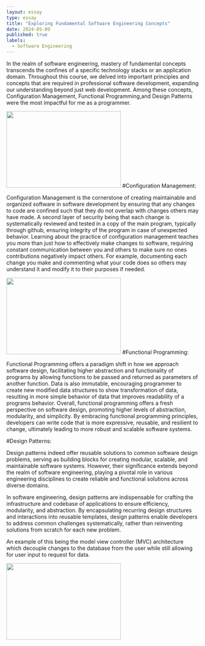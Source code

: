```yaml
---
layout: essay
type: essay
title: "Exploring Fundamental Software Engineering Concepts"
date: 2024-05-09
published: true
labels:
  - Software Engineering
---
```


In the realm of software engineering, mastery of fundamental concepts transcends the confines of a specific technology stacks or an application domain. Throughout this course, we delved into important principles and concepts that are required in professional software development, expanding our understanding beyond just web development. Among these concepts, Configuration Management, Functional Programming,and Design Patterns were the most impactful for me as a programmer.

<img src = "https://www.springboard.com/blog/wp-content/uploads/2022/09/software-engineers-role.jpg" width=300 height=200>
#Configuration Management:

Configuration Management is the cornerstone of creating maintainable and organized software in software development by ensuring that any changes to code are confined such that they do not overlap with changes others may have made. A second layer of security being that each change is systematically reviewed and tested in a copy of the main program, typically through github, ensuring integrity of the program in case of unexpected behavior. Learning about the practice of configuration management teaches you more than just how to effectively make changes to software, requiring constant communication between you and others to make sure no ones contributions negatively impact others. For example, documenting each change you make and commenting what your code does so others may understand it and modify it to their purposes if needed. 

<img src = "https://www.shakebugs.com/wp-content/uploads/2022/05/Benefits-of-teamwork-and-collaboration-for-software-development-teams.png" width=300 height=200>
#Functional Programming:

Functional Programming offers a paradigm shift in how we approach software design, facilitating higher abstraction and functionality of programs by allowing functions to be passed and returned as parameters of another function. Data is also immutable, encouraging programmer to create new modified data structures to show transformation of data, resulting in more simple behavior of data that improves readability of a programs behavior. Overall, functional programming offers a fresh perspective on software design, promoting higher levels of abstraction, modularity, and simplicity. By embracing functional programming principles, developers can write code that is more expressive, reusable, and resilient to change, ultimately leading to more robust and scalable software systems.

#Design Patterns:

Design patterns indeed offer reusable solutions to common software design problems, serving as building blocks for creating modular, scalable, and maintainable software systems. However, their significance extends beyond the realm of software engineering, playing a pivotal role in various engineering disciplines to create reliable and functional solutions across diverse domains.

In software engineering, design patterns are indispensable for crafting the infrastructure and codebase of applications to ensure efficiency, modularity, and abstraction. By encapsulating recurring design structures and interactions into reusable templates, design patterns enable developers to address common challenges systematically, rather than reinventing solutions from scratch for each new problem.

An example of this being the model view controller (MVC) architecture which decouple changes to the database from the user while still allowing for user input to request for data. 

<img src = "https://www.ionos.co.uk/digitalguide/fileadmin/DigitalGuide/Schaubilder/applying-design-patterns.png" width=300 height=200>

